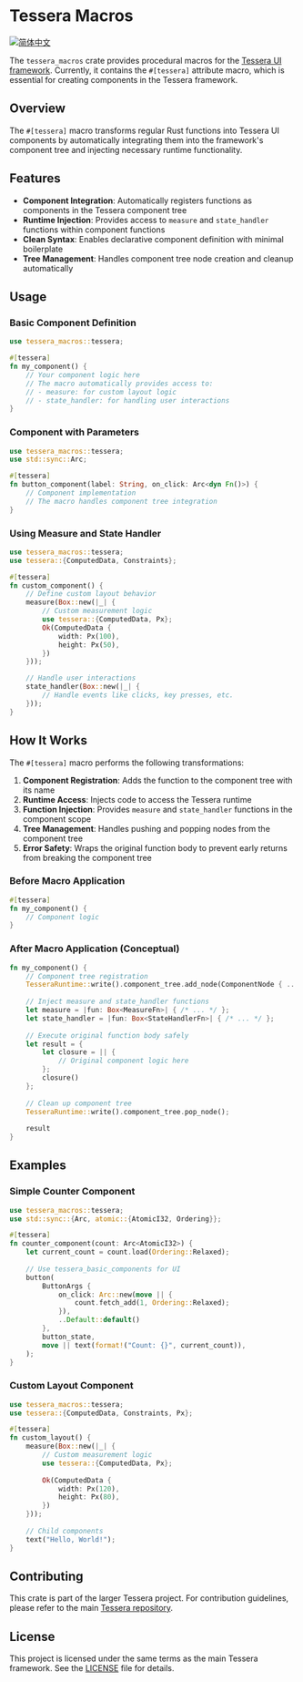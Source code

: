 # Tessera Macros

[![简体中文][readme-cn-badge]][readme-cn-url]

[readme-cn-badge]: https://img.shields.io/badge/README-简体中文-blue.svg?style=for-the-badge&logo=readme
[readme-cn-url]: docs/README_zh-CN.md

The `tessera_macros` crate provides procedural macros for the [Tessera UI framework](https://github.com/shadow3aaa/tessera). Currently, it contains the `#[tessera]` attribute macro, which is essential for creating components in the Tessera framework.

## Overview

The `#[tessera]` macro transforms regular Rust functions into Tessera UI components by automatically integrating them into the framework's component tree and injecting necessary runtime functionality.

## Features

- **Component Integration**: Automatically registers functions as components in the Tessera component tree
- **Runtime Injection**: Provides access to `measure` and `state_handler` functions within component functions
- **Clean Syntax**: Enables declarative component definition with minimal boilerplate
- **Tree Management**: Handles component tree node creation and cleanup automatically

## Usage

### Basic Component Definition

```rust
use tessera_macros::tessera;

#[tessera]
fn my_component() {
    // Your component logic here
    // The macro automatically provides access to:
    // - measure: for custom layout logic
    // - state_handler: for handling user interactions
}
```

### Component with Parameters

```rust
use tessera_macros::tessera;
use std::sync::Arc;

#[tessera]
fn button_component(label: String, on_click: Arc<dyn Fn()>) {
    // Component implementation
    // The macro handles component tree integration
}
```

### Using Measure and State Handler

```rust
use tessera_macros::tessera;
use tessera::{ComputedData, Constraints};

#[tessera]
fn custom_component() {
    // Define custom layout behavior
    measure(Box::new(|_| {
        // Custom measurement logic
        use tessera::{ComputedData, Px};
        Ok(ComputedData {
            width: Px(100),
            height: Px(50),
        })
    }));

    // Handle user interactions
    state_handler(Box::new(|_| {
        // Handle events like clicks, key presses, etc.
    }));
}
```

## How It Works

The `#[tessera]` macro performs the following transformations:

1. **Component Registration**: Adds the function to the component tree with its name
2. **Runtime Access**: Injects code to access the Tessera runtime
3. **Function Injection**: Provides `measure` and `state_handler` functions in the component scope
4. **Tree Management**: Handles pushing and popping nodes from the component tree
5. **Error Safety**: Wraps the original function body to prevent early returns from breaking the component tree

### Before Macro Application

```rust
#[tessera]
fn my_component() {
    // Component logic
}
```

### After Macro Application (Conceptual)

```rust
fn my_component() {
    // Component tree registration
    TesseraRuntime::write().component_tree.add_node(ComponentNode { ... });
    
    // Inject measure and state_handler functions
    let measure = |fun: Box<MeasureFn>| { /* ... */ };
    let state_handler = |fun: Box<StateHandlerFn>| { /* ... */ };
    
    // Execute original function body safely
    let result = {
        let closure = || {
            // Original component logic here
        };
        closure()
    };
    
    // Clean up component tree
    TesseraRuntime::write().component_tree.pop_node();
    
    result
}
```

## Examples

### Simple Counter Component

```rust
use tessera_macros::tessera;
use std::sync::{Arc, atomic::{AtomicI32, Ordering}};

#[tessera]
fn counter_component(count: Arc<AtomicI32>) {
    let current_count = count.load(Ordering::Relaxed);
    
    // Use tessera_basic_components for UI
    button(
        ButtonArgs {
            on_click: Arc::new(move || {
                count.fetch_add(1, Ordering::Relaxed);
            }),
            ..Default::default()
        },
        button_state,
        move || text(format!("Count: {}", current_count)),
    );
}
```

### Custom Layout Component

```rust
use tessera_macros::tessera;
use tessera::{ComputedData, Constraints, Px};

#[tessera]
fn custom_layout() {
    measure(Box::new(|_| {
        // Custom measurement logic
        use tessera::{ComputedData, Px};
        
        Ok(ComputedData {
            width: Px(120),
            height: Px(80),
        })
    }));
    
    // Child components
    text("Hello, World!");
}
```

## Contributing

This crate is part of the larger Tessera project. For contribution guidelines, please refer to the main [Tessera repository](https://github.com/shadow3aaa/tessera).

## License

This project is licensed under the same terms as the main Tessera framework. See the [LICENSE](../LICENSE) file for details.
